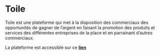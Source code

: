 # Toile

Toile est une plateforme qui met à la disposition des
commerciaux des opportunités de gagner de l’argent en
faisant la promotion des produits et services des différentes
entreprises de la place et en parrainant d’autres
commerciaux.

La plateforme est accessible sur ce **[lien](https://expressjs-toile.herokuapp.com/)**
